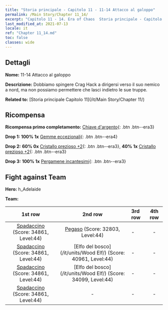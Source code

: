 ```yaml
---
title: "Storia principale - Capitolo 11 - 11-14 Attacco al galoppo"
permalink: /Main Story/Chapter 11_14/
excerpt: "Capitolo 11 - 14. Era of Chaos  Storia principale - Capitolo 11_14. 11-14 Attacco al galoppo"
last_modified_at: 2021-07-13
locale: it
ref: "Chapter 11_14.md"
toc: false
classes: wide
---
```


## Dettagli

 **Nome:** 11-14 Attacco al galoppo

 **Descrizione:** Dobbiamo spingere Crag Hack a dirigersi verso il suo nemico a nord, ma non possiamo permettere che lasci indietro le sue truppe.

 **Related to:** [Storia principale Capitolo 11](/it/Main Story/Chapter 11/)

## Ricompensa

 **Ricompensa primo completamento:** [Chiave d'argento](/ItemsIT/con_693/){: .btn .btn--era3}

 **Drop 1:** **100% 1x** [Gemme eccezionali](/ItemsIT/mat_37/){: .btn .btn--era4}

 **Drop 2:** **60% 0x** [Cristallo prezioso +2](/ItemsIT/mat_31/){: .btn .btn--era3}, **40% 1x** [Cristallo prezioso +2](/ItemsIT/mat_31/){: .btn .btn--era3}

 **Drop 3:** **100% 1x** [Pergamene incantesimi](/ItemsIT/con_694/){: .btn .btn--era3}


## Fight against Team
 **Hero:** h_Adelaide

 **Team:**


  | 1st row | 2nd row | 3rd row | 4th row |
  |:----:|:----:|:----|:----:|
  | [Spadaccino](/it/units/Swordsman/) (Score: 34861, Level:44)  | [Pegaso](/it/units/Pegasus/) (Score: 32803, Level:44)  | - | - |
  | [Spadaccino](/it/units/Swordsman/) (Score: 34861, Level:44)  | [Elfo del bosco](/it/units/Wood Elf/) (Score: 40961, Level:44)  | - | - |
  | [Spadaccino](/it/units/Swordsman/) (Score: 34861, Level:44)  | [Elfo del bosco](/it/units/Wood Elf/) (Score: 34099, Level:44)  | - | - |
  | [Spadaccino](/it/units/Swordsman/) (Score: 34861, Level:44)  | - | - | - |


